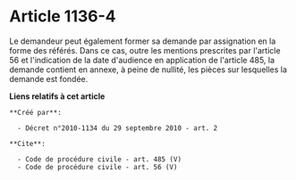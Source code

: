 # Article 1136-4

Le demandeur peut également former sa demande par assignation en la forme des référés. Dans ce cas, outre les mentions
prescrites par l'article 56 et l'indication de la date d'audience en application de l'article 485, la demande contient en
annexe, à peine de nullité, les pièces sur lesquelles la demande est fondée.

**Liens relatifs à cet article**

	**Créé par**:

	  - Décret n°2010-1134 du 29 septembre 2010 - art. 2

	**Cite**:

	  - Code de procédure civile - art. 485 (V)
	  - Code de procédure civile - art. 56 (V)
